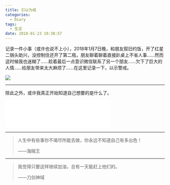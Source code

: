 ```yaml
---
title: 引以为戒
categories:
  - Diary
tags:
  - 生活
date: 2018-01-23 19:38:57
---
```


记录一件小事（或许也说不上小），2018年1月7日晚，和朋友叙旧约饭，开了红星二锅头助兴，没控制住还开了第二瓶，朋友聊着聊着直接趴桌上不省人事……然而这时候我也迷糊了……趁着最后一点意识微信联系了另一个朋友……欠下了巨大的人情……给朋友带来太大麻烦了……在这里记录一下，以示警戒。

<!--more-->

![](http://ow2gecrwu.bkt.clouddn.com/1306828594.jpg)

---

除此之外，或许我真正开始知道自己想要的是什么了。

<iframe frameborder="no" border="0" marginwidth="0" marginheight="0" width="330" height="86" src="//music.163.com/outchain/player?type=2&amp;id=139774&amp;auto=1&amp;height=66"></iframe>

---

> 人生中有些事你不竭尽所能去做，你永远不知道自己有多出色！
> 
> ——海贼王


---

> 我觉得只要这样继续加油，总有一天能赶上他们的。
>
> ——刀剑神域
